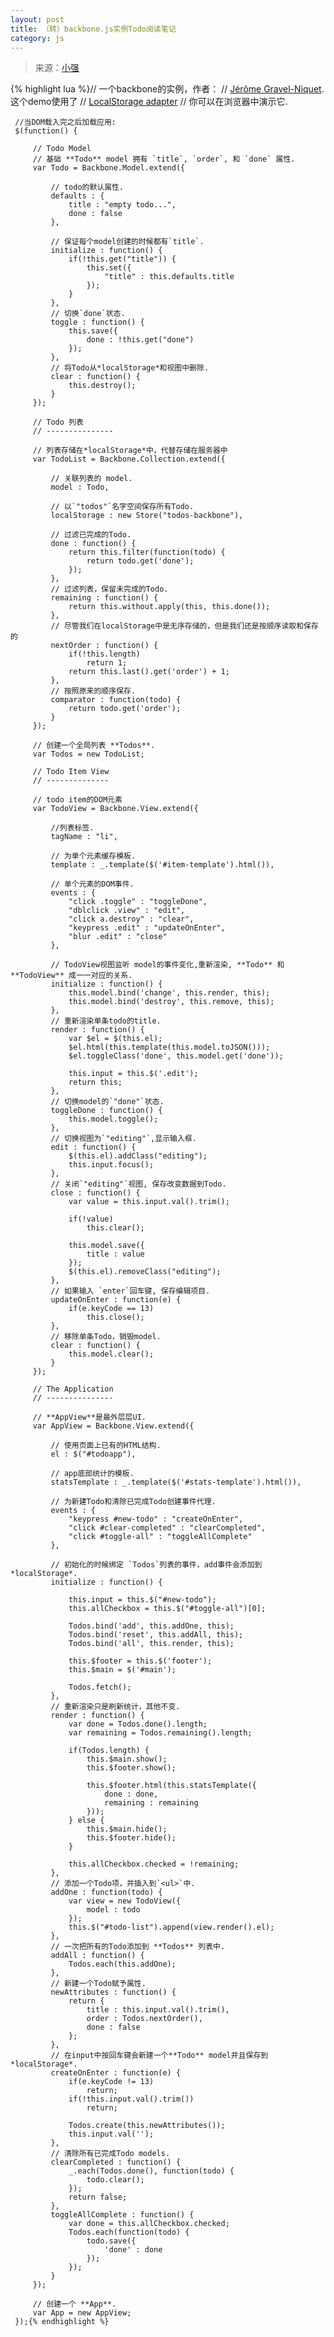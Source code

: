 ```yaml
---
layout: post
title: （转）backbone.js实例Todo阅读笔记
category: js
---
```


> 来源：[小强](http://www.xiaoqiang.org/javascript/backbone-js-todo.html)

{% highlight lua %}// 一个backbone的实例，作者：
     // [Jérôme Gravel-Niquet](http://jgn.me/). 这个demo使用了
     // [LocalStorage adapter](backbone-localstorage.js)
     // 你可以在浏览器中演示它.

     //当DOM载入完之后加载应用:
     $(function() {

         // Todo Model
         // 基础 **Todo** model 拥有 `title`, `order`, 和 `done` 属性.
         var Todo = Backbone.Model.extend({

             // todo的默认属性.
             defaults : {
                 title : "empty todo...",
                 done : false
             },

             // 保证每个model创建的时候都有`title`.
             initialize : function() {
                 if(!this.get("title")) {
                     this.set({
                         "title" : this.defaults.title
                     });
                 }
             },
             // 切换`done`状态.
             toggle : function() {
                 this.save({
                     done : !this.get("done")
                 });
             },
             // 将Todo从*localStorage*和视图中删除.
             clear : function() {
                 this.destroy();
             }
         });

         // Todo 列表
         // ---------------

         // 列表存储在*localStorage*中，代替存储在服务器中
         var TodoList = Backbone.Collection.extend({

             // 关联列表的 model.
             model : Todo,

             // 以`"todos"`名字空间保存所有Todo.
             localStorage : new Store("todos-backbone"),

             // 过滤已完成的Todo.
             done : function() {
                 return this.filter(function(todo) {
                     return todo.get('done');
                 });
             },
             // 过滤列表，保留未完成的Todo.
             remaining : function() {
                 return this.without.apply(this, this.done());
             },
             // 尽管我们在localStorage中是无序存储的，但是我们还是按顺序读取和保存的
             nextOrder : function() {
                 if(!this.length)
                     return 1;
                 return this.last().get('order') + 1;
             },
             // 按照原来的顺序保存.
             comparator : function(todo) {
                 return todo.get('order');
             }
         });

         // 创建一个全局列表 **Todos**.
         var Todos = new TodoList;

         // Todo Item View
         // --------------

         // todo item的DOM元素
         var TodoView = Backbone.View.extend({

             //列表标签.
             tagName : "li",

             // 为单个元素缓存模板.
             template : _.template($('#item-template').html()),

             // 单个元素的DOM事件.
             events : {
                 "click .toggle" : "toggleDone",
                 "dblclick .view" : "edit",
                 "click a.destroy" : "clear",
                 "keypress .edit" : "updateOnEnter",
                 "blur .edit" : "close"
             },

             // TodoView视图监听 model的事件变化,重新渲染, **Todo** 和 **TodoView** 成一一对应的关系.
             initialize : function() {
                 this.model.bind('change', this.render, this);
                 this.model.bind('destroy', this.remove, this);
             },
             // 重新渲染单条todo的title.
             render : function() {
                 var $el = $(this.el);
                 $el.html(this.template(this.model.toJSON()));
                 $el.toggleClass('done', this.model.get('done'));

                 this.input = this.$('.edit');
                 return this;
             },
             // 切换model的`"done"`状态.
             toggleDone : function() {
                 this.model.toggle();
             },
             // 切换视图为`"editing"`,显示输入框.
             edit : function() {
                 $(this.el).addClass("editing");
                 this.input.focus();
             },
             // 关闭`"editing"`视图, 保存改变数据到Todo.
             close : function() {
                 var value = this.input.val().trim();

                 if(!value)
                     this.clear();

                 this.model.save({
                     title : value
                 });
                 $(this.el).removeClass("editing");
             },
             // 如果输入 `enter`回车键, 保存编辑项目.
             updateOnEnter : function(e) {
                 if(e.keyCode == 13)
                     this.close();
             },
             // 移除单条Todo，销毁model.
             clear : function() {
                 this.model.clear();
             }
         });

         // The Application
         // ---------------

         // **AppView**是最外层层UI.
         var AppView = Backbone.View.extend({

             // 使用页面上已有的HTML结构.
             el : $("#todoapp"),

             // app底部统计的模板.
             statsTemplate : _.template($('#stats-template').html()),

             // 为新建Todo和清除已完成Todo创建事件代理.
             events : {
                 "keypress #new-todo" : "createOnEnter",
                 "click #clear-completed" : "clearCompleted",
                 "click #toggle-all" : "toggleAllComplete"
             },

             // 初始化的时候绑定 `Todos`列表的事件，add事件会添加到 *localStorage*.
             initialize : function() {

                 this.input = this.$("#new-todo");
                 this.allCheckbox = this.$("#toggle-all")[0];

                 Todos.bind('add', this.addOne, this);
                 Todos.bind('reset', this.addAll, this);
                 Todos.bind('all', this.render, this);

                 this.$footer = this.$('footer');
                 this.$main = $('#main');

                 Todos.fetch();
             },
             // 重新渲染只是刷新统计，其他不变.
             render : function() {
                 var done = Todos.done().length;
                 var remaining = Todos.remaining().length;

                 if(Todos.length) {
                     this.$main.show();
                     this.$footer.show();

                     this.$footer.html(this.statsTemplate({
                         done : done,
                         remaining : remaining
                     }));
                 } else {
                     this.$main.hide();
                     this.$footer.hide();
                 }

                 this.allCheckbox.checked = !remaining;
             },
             // 添加一个Todo项，并插入到`<ul>`中.
             addOne : function(todo) {
                 var view = new TodoView({
                     model : todo
                 });
                 this.$("#todo-list").append(view.render().el);
             },
             // 一次把所有的Todo添加到 **Todos** 列表中.
             addAll : function() {
                 Todos.each(this.addOne);
             },
             // 新建一个Todo赋予属性.
             newAttributes : function() {
                 return {
                     title : this.input.val().trim(),
                     order : Todos.nextOrder(),
                     done : false
                 };
             },
             // 在input中按回车键会新建一个**Todo** model并且保存到*localStorage*.
             createOnEnter : function(e) {
                 if(e.keyCode != 13)
                     return;
                 if(!this.input.val().trim())
                     return;

                 Todos.create(this.newAttributes());
                 this.input.val('');
             },
             // 清除所有已完成Todo models.
             clearCompleted : function() {
                 _.each(Todos.done(), function(todo) {
                     todo.clear();
                 });
                 return false;
             },
             toggleAllComplete : function() {
                 var done = this.allCheckbox.checked;
                 Todos.each(function(todo) {
                     todo.save({
                         'done' : done
                     });
                 });
             }
         });

         // 创建一个 **App**.
         var App = new AppView;
     });{% endhighlight %}